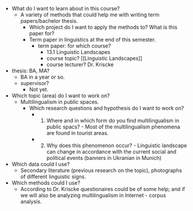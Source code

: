 - What do I want to learn about in this course?
	- A variety of methods that could help me with writing term papers/bachelor thesis.
		- Which project do I want to apply the methods to? What is this paper for?
		- Term paper in linguistics at the end of this semester.
			- term paper: for which course?
				- 13.1 Linguistic Landscapes
				- course topic? [[Linguistic Landscapes]]
				- course lecturer? Dr. Kriscke
- thesis: BA, MA?
	- BA in a year or so.
	- supervisor?
		- Not yet.
- Which topic (area) do I want to work on?
	- Multilingualism in public spaces.
		- Which research questions and hypothesis do I want to work on?
			- 1) Where and in which form do you find multilingualism in public spacs? - Most of the multilingualism phenomena are found in tourist areas.
			- 2) Why does this phenomenon occur? - Linguistic landscape can change in accordance with the current social and political events (banners in Ukranian in Munich)
- Which data could I use?
	- Secondary literature (previous research on the topic), photographs of different linguistic signs.
- Which methods could I use?
	- According to Dr. Kriscke questionaires could be of some help; and if we will also be analyzing multilingualism in Internet - corpus analysis.